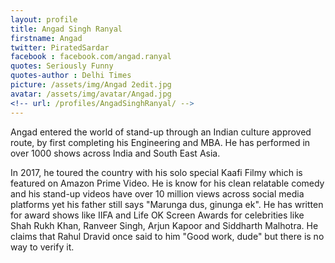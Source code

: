 ```yaml
---
layout: profile 
title: Angad Singh Ranyal
firstname: Angad
twitter: PiratedSardar
facebook : facebook.com/angad.ranyal
quotes: Seriously Funny
quotes-author : Delhi Times
picture: /assets/img/Angad 2edit.jpg
avatar: /assets/img/avatar/Angad.jpg
<!-- url: /profiles/AngadSinghRanyal/ -->
---
```

Angad entered the world of stand-up through an Indian culture approved route, by first completing his Engineering and MBA. He has performed in over 1000 shows across India and South East Asia. 

In 2017, he toured the country with his solo special Kaafi Filmy which is featured on Amazon Prime Video. He is know for his clean relatable comedy and his stand-up videos have over 10 million views across social media platforms yet his father still says "Marunga dus, ginunga ek". He has written for award shows like IIFA and Life OK Screen Awards for celebrities like Shah Rukh Khan, Ranveer Singh, Arjun Kapoor and Siddharth Malhotra. He claims that Rahul Dravid once said to him "Good work, dude" but there is no way to verify it. 


